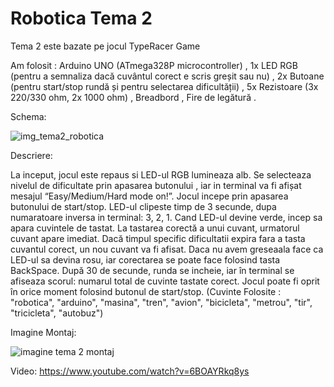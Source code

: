 # Robotica Tema 2

Tema 2 este bazate pe jocul TypeRacer Game 

Am folosit :  Arduino UNO (ATmega328P microcontroller) ,  1x LED RGB (pentru a semnaliza dacă cuvântul corect e scris greșit sau nu) , 2x Butoane (pentru start/stop rundă și pentru selectarea dificultății) , 5x Rezistoare (3x 220/330 ohm, 2x 1000 ohm) , Breadbord , Fire de legătură .


Schema:

![img_tema2_robotica](https://github.com/user-attachments/assets/c9ed7270-35f3-40c1-94e3-d5dea6404040)

Descriere:

La inceput, jocul este repaus si LED-ul RGB lumineaza alb. Se selecteaza nivelul de dificultate prin apasarea butonului , iar in terminal va fi 
afișat mesajul “Easy/Medium/Hard mode on!”. Jocul incepe prin apasarea butonului de start/stop. LED-ul clipeste timp de 3 secunde, dupa
numaratoare inversa in terminal: 3, 2, 1. Cand LED-ul devine verde, incep sa apara cuvintele de tastat. La tastarea corectă a unui cuvant, urmatorul cuvant 
apare imediat. Dacă timpul specific dificultatii expira fara a tasta cuvantul corect, un nou cuvant va fi afisat. Daca nu avem  greseaala face ca LED-ul sa 
devina rosu, iar corectarea se poate face folosind tasta BackSpace. După 30 de secunde, runda se incheie, iar în terminal se afiseaza scorul: numarul total 
de cuvinte  tastate corect. Jocul poate fi oprit în orice moment folosind butonul de start/stop. (Cuvinte Folosite : "robotica", "arduino", "masina", "tren", "avion", "bicicleta", "metrou", "tir", "tricicleta", "autobuz")

Imagine Montaj:

![imagine tema 2 montaj](https://github.com/user-attachments/assets/3bb78cf8-abd8-4540-a4b0-52fe8a60b041)

Video: https://www.youtube.com/watch?v=6BOAYRkq8ys
